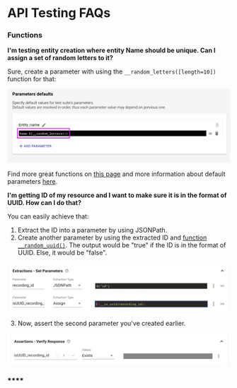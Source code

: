 # API Testing FAQs

### **Functions**

**I'm testing entity creation where entity Name should be unique. Can I assign a set of random letters to it?**

Sure, create a parameter with using the `__random_letters([length=10])` function for that:

![](../.gitbook/assets/screenshot-2021-04-01t155426.154.png)

Find more great functions on [this page](https://docs.loadmill.com/api-testing/test-suite-editor/functions#randomization-functions) and more information about default parameters [here](https://docs.loadmill.com/api-testing/test-suite-editor/test-suite-parameters). 

**I'm getting ID of my resource and I want to make sure it is in the format of UUID. How can I do that?**

You can easily achieve that:

1. Extract the ID into a parameter by using JSONPath.
2. Create another parameter by using the extracted ID and [function `__random_uuid()`](https://docs.loadmill.com/api-testing/test-suite-editor/functions#__random_uuid). The output would be "true" if the ID is in the format of UUID. Else, it would be "false".

![](../.gitbook/assets/extracted_id.png)

   3. Now, assert the second parameter you've created earlier.

![assertion for the extracted parameter](../.gitbook/assets/assertion_extracted_id.png)

### \*\*\*\*

  


  


  


